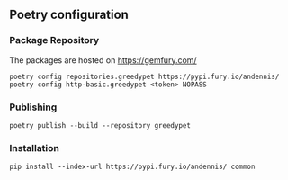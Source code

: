 ## Poetry configuration

### Package Repository
The packages are hosted on https://gemfury.com/
```commandline
poetry config repositories.greedypet https://pypi.fury.io/andennis/
poetry config http-basic.greedypet <token> NOPASS
```
### Publishing
```commandline
poetry publish --build --repository greedypet
``` 
### Installation
```commandline
pip install --index-url https://pypi.fury.io/andennis/ common
```